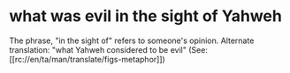 # what was evil in the sight of Yahweh

The phrase, "in the sight of" refers to someone's opinion. Alternate translation: "what Yahweh considered to be evil" (See: [[rc://en/ta/man/translate/figs-metaphor]])

